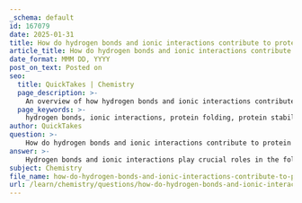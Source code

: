 ```yaml
---
_schema: default
id: 167079
date: 2025-01-31
title: How do hydrogen bonds and ionic interactions contribute to protein folding and stability?
article_title: How do hydrogen bonds and ionic interactions contribute to protein folding and stability?
date_format: MMM DD, YYYY
post_on_text: Posted on
seo:
  title: QuickTakes | Chemistry
  page_description: >-
    An overview of how hydrogen bonds and ionic interactions contribute to the folding and stability of proteins, essential for their structure and functionality.
  page_keywords: >-
    hydrogen bonds, ionic interactions, protein folding, protein stability, secondary structure, tertiary structure, alpha helix, beta-pleated sheets, electrostatic interactions, amino acids, hydrophobic interactions, disulfide bridges, protein conformation, misfolding, aggregation, biological functions
author: QuickTakes
question: >-
    How do hydrogen bonds and ionic interactions contribute to protein folding and stability?
answer: >-
    Hydrogen bonds and ionic interactions play crucial roles in the folding and stability of proteins, contributing to their overall structure and functionality.\n\n### Hydrogen Bonds\nHydrogen bonds are weak interactions that occur between a hydrogen atom covalently bonded to an electronegative atom (like oxygen or nitrogen) and another electronegative atom. In proteins, hydrogen bonds are primarily responsible for stabilizing the secondary structure, which includes alpha helices and beta-pleated sheets. For example, in an alpha helix, the carbonyl oxygen of one amino acid forms a hydrogen bond with the amide hydrogen of another amino acid that is four residues down the chain. This local folding pattern is essential for maintaining the protein's shape and is a key factor in its stability.\n\n### Ionic Interactions\nIonic interactions, also known as electrostatic interactions, occur between positively and negatively charged side chains of amino acids. These interactions can significantly influence the tertiary structure of proteins, especially in environments where pH and ionic strength can vary. The presence of charged residues can create strong attractions that help stabilize the overall three-dimensional shape of the protein. For instance, the interaction between a positively charged lysine and a negatively charged glutamate can help maintain the protein's conformation.\n\n### Interplay of Forces\nThe stability of a protein's structure is not solely dependent on hydrogen bonds and ionic interactions; it is the interplay between these forces, along with hydrophobic interactions and disulfide bridges, that ultimately determines the protein's final shape. Hydrophobic interactions drive non-polar side chains to aggregate away from the aqueous environment, while disulfide bonds, which are covalent in nature, provide additional stability, particularly in extracellular proteins.\n\nIn summary, hydrogen bonds and ionic interactions are fundamental to the proper folding and stability of proteins. They work in concert with other types of interactions to ensure that proteins achieve their correct three-dimensional structures, which is essential for their biological functions. Misfolding or disruption of these interactions can lead to aggregation and diseases, highlighting the importance of these forces in maintaining protein integrity.
subject: Chemistry
file_name: how-do-hydrogen-bonds-and-ionic-interactions-contribute-to-protein-folding-and-stability.md
url: /learn/chemistry/questions/how-do-hydrogen-bonds-and-ionic-interactions-contribute-to-protein-folding-and-stability
---
```


&nbsp;